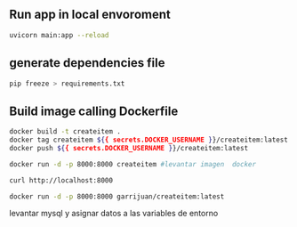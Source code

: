 ## Run app in local envoroment
```sh
uvicorn main:app --reload
```

## generate dependencies file
```sh
pip freeze > requirements.txt
```

## Build image calling Dockerfile
```sh
docker build -t createitem .
docker tag createitem ${{ secrets.DOCKER_USERNAME }}/createitem:latest
docker push ${{ secrets.DOCKER_USERNAME }}/createitem:latest

docker run -d -p 8000:8000 createitem #levantar imagen  docker

curl http://localhost:8000

docker run -d -p 8000:8000 garrijuan/createitem:latest
```


levantar mysql y asignar datos a las variables de entorno
